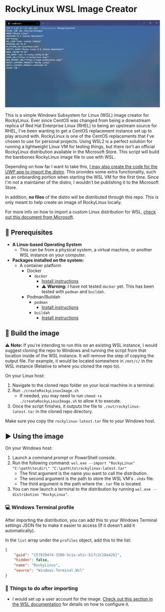 # RockyLinux WSL Image Creator

![Rocky Linux WSL Example](.github/images/rocky-linux_wsl.png "Rocky Linux running in WSL")

This is a simple Windows Subsystem for Linux (WSL) image creator for RockyLinux. Ever since CentOS was changed from being a downstream replica of Red Hat Enterprise Linux (RHEL) to being an upstream source for RHEL, I've been wanting to get a CentOS replacement instance set up to play around with. RockyLinux is one of the CentOS replacements that I've chosen to use for personal projects. Using WSL2 is a perfect solution for running a lightweight Linux VM for testing things, but there isn't an official RockyLinux distribution available in the Microsoft Store. This script will build the barebones RockyLinux image file to use with WSL.

Depending on how far I want to take this, [I may also create the code for the UWP app to import the distro](https://docs.microsoft.com/en-us/windows/wsl/build-custom-distro). This provides some extra functionality, such as an onboarding portion when starting the WSL VM for the first time. Since I'm not a maintainer of the distro, I wouldn't be publishing it to the Microsoft Store.

In addition, **no files** of the distro will be distributed through this repo. This is only meant to help create an image of RockyLinux locally.

For more info on how to import a custom Linux distribution for WSL, [check out this document from Microsoft](https://docs.microsoft.com/en-us/windows/wsl/use-custom-distro).

## 🧰 Prerequisites

- **A Linux-based Operating System**
  - This can be from a physical system, a virtual machine, or another WSL instance on your computer.
- **Packages installed on the system:**
  - A container platform
    - Docker
      - `docker`
        - [Install instructions](https://docs.docker.com/engine/install/#server)
        - ⚠️ **Warning:** I have not tested `docker` yet. This has been tested with `podman` and `buildah`.
    - Podman/Buildah
      - `podman`
        - [Install instructions](https://podman.io/getting-started/installation#linux-distributions)
      - `buildah`
        - [Install instructions](https://github.com/containers/buildah/blob/main/install.md)

## 🔨 Build the image

⚠️ **Note:** If you're intending to run this on an existing WSL instance, I would suggest cloning the repo to Windows and running the script from that location inside of the WSL instance. It will remove the step of copying the output file. For example, it would be located somewhere in `/mnt/c/` in the WSL instance (Relative to where you cloned the repo to). 

On your Linux host:

1. Navigate to the cloned repo folder on your local machine in a terminal.
2. Run `./createRockyLinuxImage.sh`
    - If needed, you may need to run `chmod +x ./createRockyLinuxImage.sh` to allow it to execute.
3. Once the script finishes, it outputs the file to `./out/rockylinux-latest.tar` in the cloned repo directory.

Make sure you copy the `rockylinux-latest.tar` file to your Windows host.

## ▶️ Using the image

On your Windows host:

1. Launch a command prompt or PowerShell console.
2. Run the following command: `wsl.exe --import "RockyLinux" "C:\path\to\dir\" "C:\path\to\rockylinux-latest.tar"`
    - The first argument is the name you want to call the distribution.
    - The second argument is the path to store the WSL VM's `.vhdx` file.
    - The third argument is the path where the `.tar` file is located.
3. You can now launch a terminal to the distribution by running `wsl.exe --distribution "RockyLinux"`.

### 💻 Windows Terminal profile

After importing the distribution, you can add this to your Windows Terminal settings JSON file to make it easier to access (If it doesn't add it automatically).

In the `list` array under the `profiles` object, add this to the list:

```json
{
    "guid": "{57929474-3280-5c1a-a51c-b17c2c28a426}",
    "hidden": false,
    "name": "RockyLinux",
    "source": "Windows.Terminal.Wsl"
}
```

### 🤔 Things to do after importing

- I would set up a user account for the image. [Check out this section in the WSL documentation](https://docs.microsoft.com/en-us/windows/wsl/use-custom-distro#add-wsl-specific-components-like-a-default-user) for details on how to configure it.
